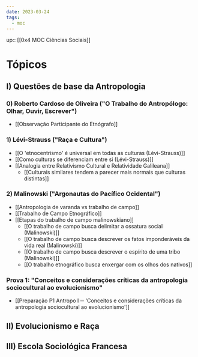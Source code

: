 ```yaml
---
date: 2023-03-24
tags:
  - moc
---
```

up:: [[0x4 MOC Ciências Sociais]]

# Tópicos
## I) Questões de base da Antropologia
### 0) Roberto Cardoso de Oliveira ("O Trabalho do Antropólogo: Olhar, Ouvir, Escrever")
- [[Observação Participante do Etnógrafo]]

### 1) Lévi-Strauss ("Raça e Cultura")
- [[O 'etnocentrismo' é universal em todas as culturas (Lévi-Strauss)]]
- [[Como culturas se diferenciam entre si (Lévi-Strauss)]]
- [[Analogia entre Relativismo Cultural e Relatividade Galileana]]
	- [[Culturais similares tendem a parecer mais normais que culturas distintas]]

### 2) Malinowski ("Argonautas do Pacífico Ocidental")
- [[Antropologia de varanda vs trabalho de campo]]
- [[Trabalho de Campo Etnográfico]]
- [[Etapas do trabalho de campo malinowskiano]]
	- [[O trabalho de campo busca delimitar a ossatura social (Malinowski)]]
	- [[O trabalho de campo busca descrever os fatos imponderáveis da vida real (Malinowski)]]
	- [[O trabalho de campo busca descrever o espírito de uma tribo (Malinowski)]]
	- [[O trabalho etnográfico busca enxergar com os olhos dos nativos]]

### Prova 1: **"Conceitos e considerações críticas da antropologia sociocultural ao evolucionismo"**
- [[Preparação P1 Antropo I ─ 'Conceitos e considerações críticas da antropologia sociocultural ao evolucionismo']]

## II) Evolucionismo e Raça

## III) Escola Sociológica Francesa
